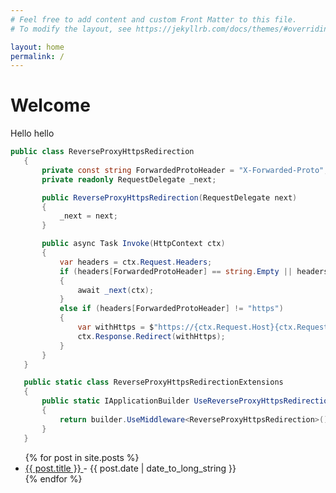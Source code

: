 ```yaml
---
# Feel free to add content and custom Front Matter to this file.
# To modify the layout, see https://jekyllrb.com/docs/themes/#overriding-theme-defaults

layout: home
permalink: /
---
```

 
 # Welcome  
 
 Hello hello

 ```csharp
 public class ReverseProxyHttpsRedirection
    {
        private const string ForwardedProtoHeader = "X-Forwarded-Proto";
        private readonly RequestDelegate _next;

        public ReverseProxyHttpsRedirection(RequestDelegate next)
        {
            _next = next;
        }

        public async Task Invoke(HttpContext ctx)
        {
            var headers = ctx.Request.Headers;
            if (headers[ForwardedProtoHeader] == string.Empty || headers[ForwardedProtoHeader] == "https")
            {
                await _next(ctx);
            }
            else if (headers[ForwardedProtoHeader] != "https")
            {
                var withHttps = $"https://{ctx.Request.Host}{ctx.Request.Path}{ctx.Request.QueryString}";
                ctx.Response.Redirect(withHttps);
            }
        }
    }

    public static class ReverseProxyHttpsRedirectionExtensions
    {
        public static IApplicationBuilder UseReverseProxyHttpsRedirection(this IApplicationBuilder builder)
        {
            return builder.UseMiddleware<ReverseProxyHttpsRedirection>();
        }
    }
 ```

<ul>
  {% for post in site.posts %}
    <li>
      <a href="{{ post.url }}">
        {{ post.title }}
      </a>
      - <time datetime="{{ post.date | date: "%Y-%m-%d" }}">{{ post.date | date_to_long_string }}</time>
    </li>
  {% endfor %}
</ul>